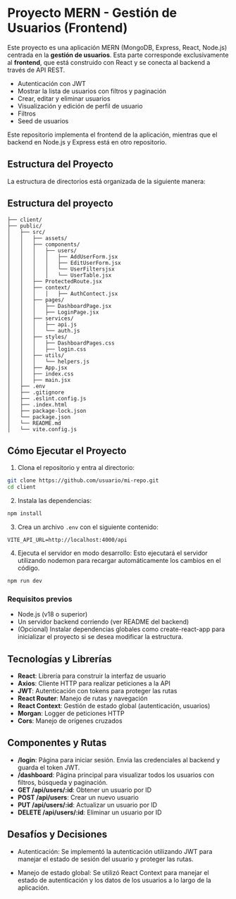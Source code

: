 # Proyecto MERN - Gestión de Usuarios (Frontend)

Este proyecto es una aplicación MERN (MongoDB, Express, React, Node.js) centrada en la **gestión de usuarios**. Esta parte corresponde exclusivamente al **frontend**, que está construido con React y se conecta al backend a través de API REST.

- Autenticación con JWT
- Mostrar la lista de usuarios con filtros y paginación
- Crear, editar y eliminar usuarios
- Visualización y edición de perfil de usuario
- Filtros
- Seed de usuarios

Este repositorio implementa el frontend de la aplicación, mientras que el backend en Node.js y Express está en otro repositorio.

## Estructura del Proyecto

La estructura de directorios está organizada de la siguiente manera:

## Estructura del proyecto

```
├── client/
├── public/              
│   ├── src/
│   │   ├── assets/       	
│   │   ├── components/   
│   │   │   ├── users/
│   │   │   │   ├── AddUserForm.jsx
│   │   │   │   ├── EditUserForm.jsx
│   │   │   │   └── UserFiltersjsx
│   │   │   │   └── UserTable.jsx
│   │   ├── ProtectedRoute.jsx
│   │   ├── context/
│   │   │   │   ├── AuthContect.jsx
│   │   ├── pages/
│   │   │   ├── DashboardPage.jsx
│   │   │   ├── LoginPage.jsx
│   │   ├── services/
│   │   │   ├── api.js    	
│   │   │   └── auth.js   	
│   │   ├── styles/
│   │   │   ├── DashboardPages.css
│   │   │   ├── login.css
│   │   ├── utils/
│   │   │   └── helpers.js	
│   │   ├── App.jsx
│   │   ├── index.css
│   │   ├── main.jsx      	
│   ├── .env
│   ├── .gitignore
│   ├── .eslint.config.js
│   ├── .index.html
│   ├── package-lock.json              	
│   └── package.json
│   └── README.md
│   └── vite.config.js
```

## Cómo Ejecutar el Proyecto

1. Clona el repositorio y entra al directorio:

```bash
git clone https://github.com/usuario/mi-repo.git
cd client
```

2. Instala las dependencias:

```bash
npm install
```

3. Crea un archivo `.env` con el siguiente contenido:

```
VITE_API_URL=http://localhost:4000/api
```

4. Ejecuta el servidor en modo desarrollo:
Esto ejecutará el servidor utilizando nodemon para recargar automáticamente los cambios en el código.

```bash
npm run dev
```

### Requisitos previos

- Node.js (v18 o superior)
- Un servidor backend corriendo (ver README del backend)
- (Opcional) Instalar dependencias globales como create-react-app para inicializar el proyecto si se desea modificar la estructura.


## Tecnologías y Librerías

- **React**: Librería para construir la interfaz de usuario
- **Axios**: Cliente HTTP para realizar peticiones a la API
- **JWT**: Autenticación con tokens para proteger las rutas
- **React Router**: Manejo de rutas y navegación
- **React Context**: Gestión de estado global (autenticación, usuarios)
- **Morgan**: Logger de peticiones HTTP
- **Cors**: Manejo de orígenes cruzados


## Componentes y Rutas

- **/login**: Página para iniciar sesión. Envia las credenciales al backend y guarda el token JWT.
- **/dashboard**: Página principal para visualizar todos los usuarios con filtros, búsqueda y paginación.
- **GET /api/users/:id**:  Obtener un usuario por ID
- **POST /api/users**: Crear un nuevo usuario
- **PUT /api/users/:id**: Actualizar un usuario por ID
- **DELETE /api/users/:id**: Eliminar un usuario por ID

## Desafíos y Decisiones

- Autenticación: Se implementó la autenticación utilizando JWT para manejar el estado de sesión del usuario y proteger las rutas.

- Manejo de estado global: Se utilizó React Context para manejar el estado de autenticación y los datos de los usuarios a lo largo de la aplicación.